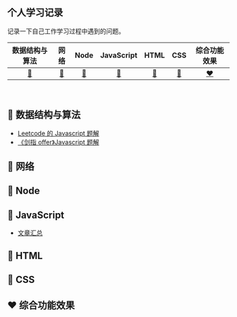 ## 个人学习记录

记录一下自己工作学习过程中遇到的问题。

|         数据结构与算法         |          网络          |          Node          |          JavaScript          |              HTML              |          CSS          |          综合功能效果          |
| :----------------------------: | :--------------------: | :--------------------: | :--------------------------: | :----------------------------: | :-------------------: | :----------------------------: |
| [:memo:](#memo-数据结构与算法) | [:snail:](#snail-网络) | [:8ball:](#8ball-Node) | [:shirt:](#shirt-JavaScript) | [:hamburger:](#hamburger-HTML) | [:lemon:](#lemon-CSS) | [:heart:](#heart-综合功能效果) |

<br>

## :memo: 数据结构与算法

- [Leetcode 的 Javascript 题解](算法与数据结构/README.md)
- [《剑指 offer》Javascript 题解](算法与数据结构/README.md)

## :snail: 网络

## :8ball: Node

## :shirt: JavaScript

- [文章汇总](JavaScript文章/README.md)

## :hamburger: HTML

## :lemon: CSS

## :heart: 综合功能效果
